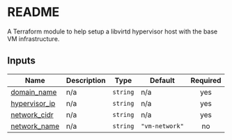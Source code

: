 # README
A Terraform module to help setup a libvirtd hypervisor host with the base VM infrastructure.
<!-- BEGIN_TF_DOCS -->
## Inputs

| Name | Description | Type | Default | Required |
|------|-------------|------|---------|:--------:|
| <a name="input_domain_name"></a> [domain\_name](#input\_domain\_name) | n/a | `string` | n/a | yes |
| <a name="input_hypervisor_ip"></a> [hypervisor\_ip](#input\_hypervisor\_ip) | n/a | `string` | n/a | yes |
| <a name="input_network_cidr"></a> [network\_cidr](#input\_network\_cidr) | n/a | `string` | n/a | yes |
| <a name="input_network_name"></a> [network\_name](#input\_network\_name) | n/a | `string` | `"vm-network"` | no |
<!-- END_TF_DOCS -->